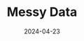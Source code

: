 ---
title: "Messy Data"
date: 2024-04-23
layout: single
classes: wide
author_profile: true
read_time: false
comments: false
header:
  teaser: /assets/images/messy_data_cleanup/data_cleaning.jpg
excerpt: "Messy Data - Placeholder"
---